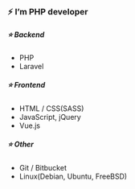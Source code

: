 ### ⚡ I’m PHP developer

##### :star: Backend
- PHP
- Laravel

##### :star: Frontend
- HTML / CSS(SASS) 
- JavaScript, jQuery
- Vue.js

##### :star: Other
- Git / Bitbucket
- Linux(Debian, Ubuntu, FreeBSD)

<!--
**Lord-M/Lord-M** is a ✨ _special_ ✨ repository because its `README.md` (this file) appears on your GitHub profile.

Here are some ideas to get you started:

- 🔭 I’m currently working on ...
- 🌱 I’m currently learning ...
- 👯 I’m looking to collaborate on ...
- 🤔 I’m looking for help with ...
- 💬 Ask me about ...
- 📫 How to reach me: ...
- 😄 Pronouns: ...
- ⚡ Fun fact: ...
-->
